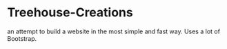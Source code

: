 # Treehouse-Creations

an attempt to build a website in the most simple and fast way. Uses a lot of Bootstrap.

